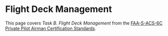 # Flight Deck Management

This page covers *Task B. Flight Deck Management* from the [FAA-S-ACS-6C Private Pilot Airman Certification Standards](https://www.faa.gov/training_testing/testing/acs/private_airplane_acs_6.pdf).

<!--@include: ./docs/src/includes/flight-deck-management/passenger-briefing.md | shift:1-->
<!--@include: ./docs/src/includes/flight-deck-management/checklist-usage.md | shift:1-->
<!--@include: ./docs/src/includes/flight-deck-management/navigation-data.md | shift:1-->
<!--@include: ./docs/src/includes/flight-deck-management/securing-cargo.md | shift:1-->
<!--@include: ./docs/src/includes/flight-deck-management/references.md | shift:1-->
